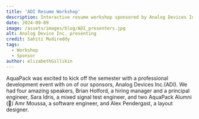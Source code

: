 ```yaml
---
title: 'ADI Resume Workshop'
description: Interactive resume workshop sponsored by Analog Devices Inc. and AquaPack Robotics
date: 2024-09-09
image: /assets/images/blog/ADI_presenters.jpg
alt: Analog Device Inc. presenting
credit: Sahiti Mudireddy
tags:
  - Workshop
  - Sponsor
author: elizabethGillikin
---
```


AquaPack was excited to kick off the semester with a professional development event with on of our sponsors, Analog Devices Inc.(ADI). We had four amazing speakers, Brian Holford, a hiring manager and a principal engineer, Sara Idris, a mixed signal test engineer, and two AquaPack Alumni (🙌) Amr Moussa, a software engineer, and Alex Pendergast, a layout designer. 
